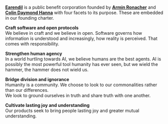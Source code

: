 **<a href="/">Earendil</a>** is a public benefit corporation founded by **<a href="https://mitsuhiko.at/" target="_blank" rel="noopener noreferrer">Armin Ronacher</a>** and **<a href="https://c01.in/" target="_blank" rel="noopener noreferrer">Colin Daymond Hanna</a>** with four facets to its purpose. These are embedded in our founding charter.

**Craft software and open protocols**  
We believe in craft and we believe in open. Software governs how information is understood and increasingly, how reality is perceived. That comes with responsibility.

**Strengthen human agency**  
In a world hurtling towards AI, we believe humans are the best agents. AI is possibly the most powerful tool humanity has ever seen, but we wield the hammer, the hammer does not wield us.

**Bridge division and ignorance**   
Humanity is a community. We choose to look to our commonalities rather than our differences.  
We look to ground ourselves in truth and share truth with one another.

**Cultivate lasting joy and understanding**  
Our products seek to bring people lasting joy and greater mutual understanding.
